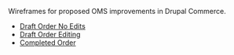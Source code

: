Wireframes for proposed OMS improvements in Drupal Commerce.

<ul>
  <li><a href="https://centarro.github.io/oms-wireframes/completed_order_wireframe.html">Draft Order No Edits</li>
  <li><a href="https://centarro.github.io/oms-wireframes/draft_order_inline_editing.html">Draft Order Editing</li>
  <li><a href="https://centarro.github.io/oms-wireframes/completed_order_wireframe.html">Completed Order</li>
</ul>
